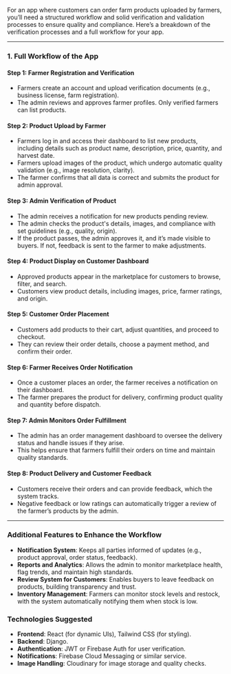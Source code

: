 For an app where customers can order farm products uploaded by farmers, you’ll need a structured workflow and solid verification and validation processes to ensure quality and compliance. Here’s a breakdown of the verification processes and a full workflow for your app.

---

### 1. Full Workflow of the App


#### **Step 1: Farmer Registration and Verification**

   - Farmers create an account and upload verification documents (e.g., business license, farm registration).
   - The admin reviews and approves farmer profiles. Only verified farmers can list products.

#### **Step 2: Product Upload by Farmer**

   - Farmers log in and access their dashboard to list new products, including details such as product name, description, price, quantity, and harvest date.
   - Farmers upload images of the product, which undergo automatic quality validation (e.g., image resolution, clarity).
   - The farmer confirms that all data is correct and submits the product for admin approval.

#### **Step 3: Admin Verification of Product**

   - The admin receives a notification for new products pending review.
   - The admin checks the product's details, images, and compliance with set guidelines (e.g., quality, origin).
   - If the product passes, the admin approves it, and it’s made visible to buyers. If not, feedback is sent to the farmer to make adjustments.

#### **Step 4: Product Display on Customer Dashboard**

   - Approved products appear in the marketplace for customers to browse, filter, and search.
   - Customers view product details, including images, price, farmer ratings, and origin.

#### **Step 5: Customer Order Placement**

   - Customers add products to their cart, adjust quantities, and proceed to checkout.
   - They can review their order details, choose a payment method, and confirm their order.

#### **Step 6: Farmer Receives Order Notification**

   - Once a customer places an order, the farmer receives a notification on their dashboard.
   - The farmer prepares the product for delivery, confirming product quality and quantity before dispatch.

#### **Step 7: Admin Monitors Order Fulfillment**

   - The admin has an order management dashboard to oversee the delivery status and handle issues if they arise.
   - This helps ensure that farmers fulfill their orders on time and maintain quality standards.

#### **Step 8: Product Delivery and Customer Feedback**

   - Customers receive their orders and can provide feedback, which the system tracks.
   - Negative feedback or low ratings can automatically trigger a review of the farmer’s products by the admin.

---

### Additional Features to Enhance the Workflow

- **Notification System**: Keeps all parties informed of updates (e.g., product approval, order status, feedback).
- **Reports and Analytics**: Allows the admin to monitor marketplace health, flag trends, and maintain high standards.
- **Review System for Customers**: Enables buyers to leave feedback on products, building transparency and trust.
- **Inventory Management**: Farmers can monitor stock levels and restock, with the system automatically notifying them when stock is low.

### Technologies Suggested

- **Frontend**: React (for dynamic UIs), Tailwind CSS (for styling).
- **Backend**: Django.
- **Authentication**: JWT or Firebase Auth for user verification.
- **Notifications**: Firebase Cloud Messaging or similar service.
- **Image Handling**: Cloudinary for image storage and quality checks.

